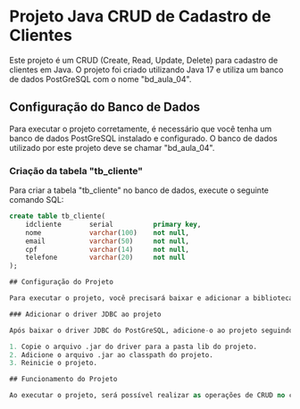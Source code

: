# Projeto Java CRUD de Cadastro de Clientes

Este projeto é um CRUD (Create, Read, Update, Delete) para cadastro de clientes em Java. O projeto foi criado utilizando Java 17 e utiliza um banco de dados PostGreSQL com o nome "bd_aula_04".

## Configuração do Banco de Dados

Para executar o projeto corretamente, é necessário que você tenha um banco de dados PostGreSQL instalado e configurado. O banco de dados utilizado por este projeto deve se chamar "bd_aula_04".

### Criação da tabela "tb_cliente"

Para criar a tabela "tb_cliente" no banco de dados, execute o seguinte comando SQL:

```sql
create table tb_cliente(
    idcliente       serial          primary key,
    nome            varchar(100)    not null,
    email           varchar(50)     not null,
    cpf             varchar(14)     not null,
    telefone        varchar(20)     not null
);

## Configuração do Projeto

Para executar o projeto, você precisará baixar e adicionar a biblioteca do driver JDBC do PostGreSQL ao projeto. Você pode baixar a biblioteca do driver JDBC do PostGreSQL no [MVNRepository](https://mvnrepository.com/artifact/org.postgresql/postgresql).

### Adicionar o driver JDBC ao projeto

Após baixar o driver JDBC do PostGreSQL, adicione-o ao projeto seguindo os seguintes passos:

1. Copie o arquivo .jar do driver para a pasta lib do projeto.
2. Adicione o arquivo .jar ao classpath do projeto.
3. Reinicie o projeto.

## Funcionamento do Projeto

Ao executar o projeto, será possível realizar as operações de CRUD no cadastro de clientes.

